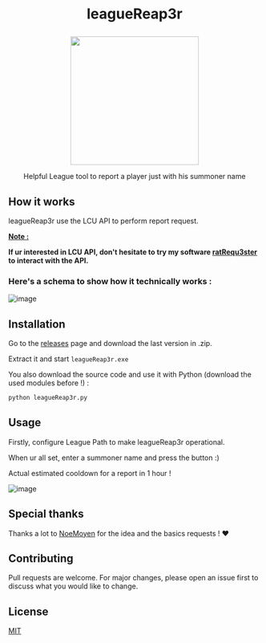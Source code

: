 # <p align="center"> leagueReap3r </p>
<p align="center"><img src="https://user-images.githubusercontent.com/62818208/225785366-d6e16156-7dc5-4ef5-963f-d905bcae947d.png" width=256></p>
<p align="center">Helpful League tool to report a player just with his summoner name</p>

## How it works

leagueReap3r use the LCU API to perform report request.

<ins>__Note :__<ins>

__If ur interested in LCU API, don't hesitate to try my software <a href="https://github.com/akira-trinity/ratRequ3ster">ratRequ3ster</a> to interact with the API.__

### Here's a schema to show how it technically works :

![image](https://user-images.githubusercontent.com/62818208/225781621-c2dfde8f-d661-4fab-be2b-fdd75ceaf231.png)


## Installation

Go to the <a href="https://github.com/akira-trinity/leagueReap3r/releases">releases</a> page and download the last version in .zip.

Extract it and start ```leagueReap3r.exe```

You also download the source code and use it with Python (download the used modules before !) :
```bash
python leagueReap3r.py
```

## Usage

Firstly, configure League Path to make leagueReap3r operational.

When ur all set, enter a summoner name and press the button :)

Actual estimated cooldown for a report in 1 hour !


![image](https://user-images.githubusercontent.com/62818208/225779659-e4607f3c-e496-48e1-ad4f-84db6d1311c5.png)


## Special thanks

Thanks a lot to <a href="https://github.com/NoeMoyen">NoeMoyen</a> for the idea and the basics requests ! ♥

## Contributing
Pull requests are welcome. For major changes, please open an issue first to discuss what you would like to change.


## License
[MIT](https://choosealicense.com/licenses/mit/)
